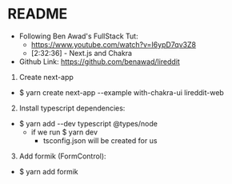 # README 
- Following Ben Awad's FullStack Tut:
  - https://www.youtube.com/watch?v=I6ypD7qv3Z8
  - [2:32:36] - Next.js and Chakra
- Github Link: https://github.com/benawad/lireddit

1. Create next-app
- $ yarn create next-app --example with-chakra-ui lireddit-web

2. Install typescript dependencies:
- $ yarn add --dev typescript @types/node
  - if we run $ yarn dev
    - tsconfig.json will be created for us

3. Add formik (FormControl):
- $ yarn add formik